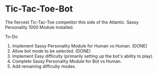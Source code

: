 # Tic-Tac-Toe-Bot

The fiercest Tic-Tac-Toe competitor this side of the Atlantic. Sassy Personality 1000 Module Installed.

To-Do

1. Implement Sassy Personality Module for Human vs Human. (DONE)
2. Allow bot mode to be selected. (DONE)
3. Implement Easy difficulty (primarily setting up the bot's ability to play).
4. Complete Sassy Personality Module for Bot vs Human.
5. Add remaining difficulty modes.
